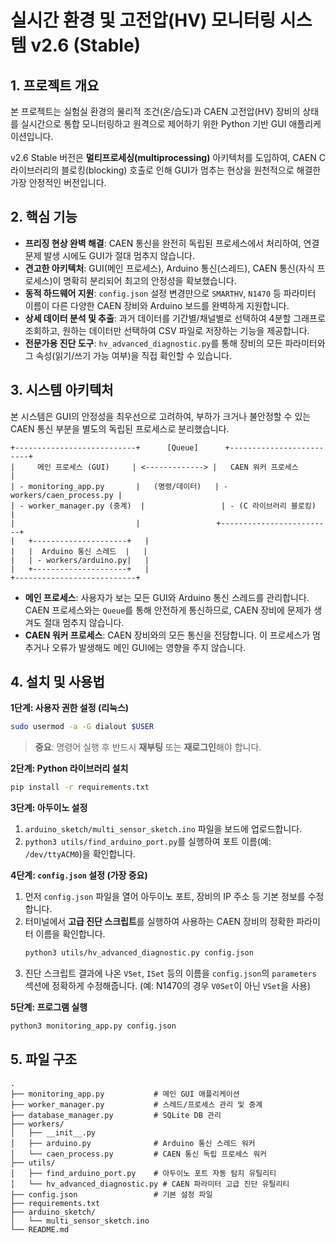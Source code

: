# 실시간 환경 및 고전압(HV) 모니터링 시스템 v2.6 (Stable)

## 1\. 프로젝트 개요

본 프로젝트는 실험실 환경의 물리적 조건(온/습도)과 CAEN 고전압(HV) 장비의 상태를 실시간으로 통합 모니터링하고 원격으로 제어하기 위한 Python 기반 GUI 애플리케이션입니다.

v2.6 Stable 버전은 **멀티프로세싱(multiprocessing)** 아키텍처를 도입하여, CAEN C 라이브러리의 블로킹(blocking) 호출로 인해 GUI가 멈추는 현상을 원천적으로 해결한 가장 안정적인 버전입니다.

## 2\. 핵심 기능

  * **프리징 현상 완벽 해결**: CAEN 통신을 완전히 독립된 프로세스에서 처리하여, 연결 문제 발생 시에도 GUI가 절대 멈추지 않습니다.
  * **견고한 아키텍처**: GUI(메인 프로세스), Arduino 통신(스레드), CAEN 통신(자식 프로세스)이 명확히 분리되어 최고의 안정성을 확보했습니다.
  * **동적 하드웨어 지원**: `config.json` 설정 변경만으로 `SMARTHV`, `N1470` 등 파라미터 이름이 다른 다양한 CAEN 장비와 Arduino 보드를 완벽하게 지원합니다.
  * **상세 데이터 분석 및 추출**: 과거 데이터를 기간별/채널별로 선택하여 4분할 그래프로 조회하고, 원하는 데이터만 선택하여 CSV 파일로 저장하는 기능을 제공합니다.
  * **전문가용 진단 도구**: `hv_advanced_diagnostic.py`를 통해 장비의 모든 파라미터와 그 속성(읽기/쓰기 가능 여부)을 직접 확인할 수 있습니다.

## 3\. 시스템 아키텍처

본 시스템은 GUI의 안정성을 최우선으로 고려하여, 부하가 크거나 불안정할 수 있는 CAEN 통신 부분을 별도의 독립된 프로세스로 분리했습니다.

```
+---------------------------+      [Queue]      +-------------------------+
|     메인 프로세스 (GUI)     | <-------------> |   CAEN 워커 프로세스      |
| - monitoring_app.py       |   (명령/데이터)   | - workers/caen_process.py |
| - worker_manager.py (중계)  |                 | - (C 라이브러리 블로킹)   |
|                           |                 +-------------------------+
|   +---------------------+   |
|   |  Arduino 통신 스레드  |   |
|   | - workers/arduino.py|   |
|   +---------------------+   |
+---------------------------+
```

  * **메인 프로세스**: 사용자가 보는 모든 GUI와 Arduino 통신 스레드를 관리합니다. CAEN 프로세스와는 `Queue`를 통해 안전하게 통신하므로, CAEN 장비에 문제가 생겨도 절대 멈추지 않습니다.
  * **CAEN 워커 프로세스**: CAEN 장비와의 모든 통신을 전담합니다. 이 프로세스가 멈추거나 오류가 발생해도 메인 GUI에는 영향을 주지 않습니다.

## 4\. 설치 및 사용법

**1단계: 사용자 권한 설정 (리눅스)**

```bash
sudo usermod -a -G dialout $USER
```

> **중요**: 명령어 실행 후 반드시 **재부팅** 또는 **재로그인**해야 합니다.

**2단계: Python 라이브러리 설치**

```bash
pip install -r requirements.txt
```

**3단계: 아두이노 설정**

1.  `arduino_sketch/multi_sensor_sketch.ino` 파일을 보드에 업로드합니다.
2.  `python3 utils/find_arduino_port.py`를 실행하여 포트 이름(예: `/dev/ttyACM0`)을 확인합니다.

**4단계: `config.json` 설정 (가장 중요)**

1.  먼저 `config.json` 파일을 열어 아두이노 포트, 장비의 IP 주소 등 기본 정보를 수정합니다.
2.  터미널에서 **고급 진단 스크립트**를 실행하여 사용하는 CAEN 장비의 정확한 파라미터 이름을 확인합니다.
    ```bash
    python3 utils/hv_advanced_diagnostic.py config.json
    ```
3.  진단 스크립트 결과에 나온 `VSet`, `ISet` 등의 이름을 `config.json`의 `parameters` 섹션에 정확하게 수정해줍니다. (예: N1470의 경우 `V0Set`이 아닌 `VSet`을 사용)

**5단계: 프로그램 실행**

```bash
python3 monitoring_app.py config.json
```

## 5\. 파일 구조

```
.
├── monitoring_app.py           # 메인 GUI 애플리케이션
├── worker_manager.py           # 스레드/프로세스 관리 및 중계
├── database_manager.py         # SQLite DB 관리
├── workers/
│   ├── __init__.py
│   ├── arduino.py              # Arduino 통신 스레드 워커
│   └── caen_process.py         # CAEN 통신 독립 프로세스 워커
├── utils/
│   ├── find_arduino_port.py    # 아두이노 포트 자동 탐지 유틸리티
│   └── hv_advanced_diagnostic.py # CAEN 파라미터 고급 진단 유틸리티
├── config.json                 # 기본 설정 파일
├── requirements.txt
├── arduino_sketch/
│   └── multi_sensor_sketch.ino
└── README.md
```

